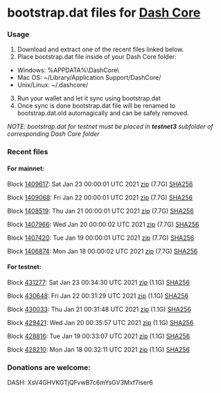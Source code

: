 # bootstrap.dat files for [Dash Core](https://github.com/dashpay/dash)

### Usage

1. Download and extract one of the recent files linked below.
2. Place bootstrap.dat file inside of your Dash Core folder:
 - Windows: %APPDATA%\DashCore\
 - Mac OS: ~/Library/Application Support/DashCore/
 - Unix/Linux: ~/.dashcore/
3. Run your wallet and let it sync using bootstrap.dat
4. Once sync is done bootstrap.dat file will be renamed to bootstrap.dat.old automagically and can be safely removed.

_NOTE: bootstrap.dat for testnet must be placed in **testnet3** subfolder of corresponding Dash Core folder_

### Recent files

#### For mainnet:

Block [1409617](https://insight.dash.org/insight/block/000000000000000198d80b49aac52fa7e21df7e6319db859a33699e747bfaf24): Sat Jan 23 00:00:01 UTC 2021 [zip](https://dash-bootstrap.ams3.digitaloceanspaces.com/mainnet/2021-01-23/bootstrap.dat.zip) (7.7G) [SHA256](https://dash-bootstrap.ams3.digitaloceanspaces.com/mainnet/2021-01-23/sha256.txt)

Block [1409068](https://insight.dash.org/insight/block/000000000000000e0fdfc15cec66782c6e5b77fa61bff55cce86b44b9b0136e6): Fri Jan 22 00:00:01 UTC 2021 [zip](https://dash-bootstrap.ams3.digitaloceanspaces.com/mainnet/2021-01-22/bootstrap.dat.zip) (7.7G) [SHA256](https://dash-bootstrap.ams3.digitaloceanspaces.com/mainnet/2021-01-22/sha256.txt)

Block [1408519](https://insight.dash.org/insight/block/000000000000000839183ae39cd1653513aa8bcd959b5a43228a076b9384d9f8): Thu Jan 21 00:00:01 UTC 2021 [zip](https://dash-bootstrap.ams3.digitaloceanspaces.com/mainnet/2021-01-21/bootstrap.dat.zip) (7.7G) [SHA256](https://dash-bootstrap.ams3.digitaloceanspaces.com/mainnet/2021-01-21/sha256.txt)

Block [1407966](https://insight.dash.org/insight/block/000000000000001102893282491bab4ccd4789187fe64d03b14e0033a7fe440c): Wed Jan 20 00:00:02 UTC 2021 [zip](https://dash-bootstrap.ams3.digitaloceanspaces.com/mainnet/2021-01-20/bootstrap.dat.zip) (7.7G) [SHA256](https://dash-bootstrap.ams3.digitaloceanspaces.com/mainnet/2021-01-20/sha256.txt)

Block [1407420](https://insight.dash.org/insight/block/00000000000000191890ce40ea4d0fb856e77056cb3e0111da501e049b1c03ab): Tue Jan 19 00:00:01 UTC 2021 [zip](https://dash-bootstrap.ams3.digitaloceanspaces.com/mainnet/2021-01-19/bootstrap.dat.zip) (7.7G) [SHA256](https://dash-bootstrap.ams3.digitaloceanspaces.com/mainnet/2021-01-19/sha256.txt)

Block [1406874](https://insight.dash.org/insight/block/000000000000000e0e20375bf965df13b6782cf2bafa35987bce4ded19734964): Mon Jan 18 00:00:02 UTC 2021 [zip](https://dash-bootstrap.ams3.digitaloceanspaces.com/mainnet/2021-01-18/bootstrap.dat.zip) (7.7G) [SHA256](https://dash-bootstrap.ams3.digitaloceanspaces.com/mainnet/2021-01-18/sha256.txt)


#### For testnet:

Block [431277](https://testnet-insight.dashevo.org/insight/block/0000011e5b7af6656133604537b5c0ba09c390fa788d413d578f6985a58f095a): Sat Jan 23 00:34:30 UTC 2021 [zip](https://dash-bootstrap.ams3.digitaloceanspaces.com/testnet/2021-01-23/bootstrap.dat.zip) (1.1G) [SHA256](https://dash-bootstrap.ams3.digitaloceanspaces.com/testnet/2021-01-23/sha256.txt)

Block [430648](https://testnet-insight.dashevo.org/insight/block/0000010584d39c7a2ed8866cadb4edb5b91cba9b5209adf7fe28be312a03c3dd): Fri Jan 22 00:31:29 UTC 2021 [zip](https://dash-bootstrap.ams3.digitaloceanspaces.com/testnet/2021-01-22/bootstrap.dat.zip) (1.1G) [SHA256](https://dash-bootstrap.ams3.digitaloceanspaces.com/testnet/2021-01-22/sha256.txt)

Block [430033](https://testnet-insight.dashevo.org/insight/block/000001e846e2a0ad56263043f4960c9da57dcdbdea9a917ad685a32339013c69): Thu Jan 21 00:31:48 UTC 2021 [zip](https://dash-bootstrap.ams3.digitaloceanspaces.com/testnet/2021-01-21/bootstrap.dat.zip) (1.1G) [SHA256](https://dash-bootstrap.ams3.digitaloceanspaces.com/testnet/2021-01-21/sha256.txt)

Block [429421](https://testnet-insight.dashevo.org/insight/block/000000286773188f76df855540866f1c43b6b6c955bd9d784bdd6dce0ce62764): Wed Jan 20 00:35:57 UTC 2021 [zip](https://dash-bootstrap.ams3.digitaloceanspaces.com/testnet/2021-01-20/bootstrap.dat.zip) (1.1G) [SHA256](https://dash-bootstrap.ams3.digitaloceanspaces.com/testnet/2021-01-20/sha256.txt)

Block [428816](https://testnet-insight.dashevo.org/insight/block/00000198bed5b8619b44cf4675276857f1d4be4c93a1e72b8ea055e060cc2ce5): Tue Jan 19 00:33:07 UTC 2021 [zip](https://dash-bootstrap.ams3.digitaloceanspaces.com/testnet/2021-01-19/bootstrap.dat.zip) (1.1G) [SHA256](https://dash-bootstrap.ams3.digitaloceanspaces.com/testnet/2021-01-19/sha256.txt)

Block [428210](https://testnet-insight.dashevo.org/insight/block/000002cdafe874720175c886ac39078e27592283afeb2b3b1b4fa0ed9a454113): Mon Jan 18 00:32:11 UTC 2021 [zip](https://dash-bootstrap.ams3.digitaloceanspaces.com/testnet/2021-01-18/bootstrap.dat.zip) (1.1G) [SHA256](https://dash-bootstrap.ams3.digitaloceanspaces.com/testnet/2021-01-18/sha256.txt)


### Donations are welcome:

DASH: XsV4GHVKGTjQFvwB7c6mYsGV3Mxf7iser6
